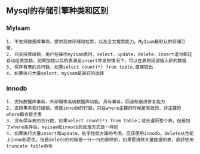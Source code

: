 ## Mysql的存储引擎种类和区别      
    
### MyIsam 
    1. 不支持数据库事务。提供高效存储和检索，以及全文搜索能力。MyIsam是默认的存储引擎。
    2. 只支持表级锁，用户在操作myisam表时，select，update，delete，insert语句都还自动给表加锁，如果加锁以后的表满足insert并发的情况下，可以在表的尾部插入新的数据   
    3. 保存有表的总行数，如果select count(*) from table,直接取出
    4. 如果执行大量select，myisam是最好的选择

### Innodb  
    1. 支持数据库事务，外部键等高级数据库功能。具有事务，回滚和崩溃修复能力
    2. 支持事务和行级锁。但是innodb的行锁，只在where主键的时候是有效的，非主键的where都会锁全表
    3. 没有保存表的总行数，如果select count(*) from table；就会遍历整个表。但是加了where条件后，myisam和innodb的处理方式是一样的
    4. 如果执行大量insert和update，处于性能方面的考虑，应该使用innodb。delete从性能上innodb更优，但是delete的时候是一行一行的删除的，如果要清除大量数据的表，最好使用truncate table命令
